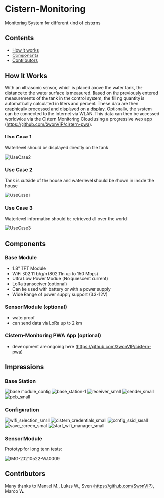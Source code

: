 # Cistern-Monitoring
Monitoring System for different kind of cisterns

## Contents
 - [How it works](#how-it-works)
 - [Components](#Components)
 - [Contributors](#contributions-and-thanks)

## How It Works
With an ultrasonic sensor, which is placed above the water tank, the distance to the water surface is measured. Based on the previously entered measurements of the tank in the control system, the filling quantity is automatically calculated in liters and percent. 
These data are then graphically processed and displayed on a display. Optionally, the system can be connected to the Internet via WLAN. This data can then be accessed worldwide via the Cistern Monitoring Cloud using a progressive web app (https://github.com/SwonVIP/cistern-pwa). 
### Use Case 1
Waterlevel should be displayed directly on the tank

![UseCase2](https://user-images.githubusercontent.com/53577414/123510198-7871a500-d67a-11eb-9762-9ee3723824da.png)

### Use Case 2
Tank is outside of the house and waterlevel should be shown in inside the house

![UseCase1](https://user-images.githubusercontent.com/53577414/123510196-77407800-d67a-11eb-880e-91d9780e54db.png)

### Use Case 3
Waterlevel information should be retrieved all over the world

![UseCase3](https://user-images.githubusercontent.com/53577414/123510199-7871a500-d67a-11eb-915a-ef8011b7b183.png)

## Components

### Base Module
- 1.8" TFT Module
- WiFi 802.11 b/g/n (802.11n up to 150 Mbps)
- Ultra Low Power Modue (No quiescent current)
- LoRa transceiver (optional)
- Can be used with battery or with a power supply
- Wide Range of power supply support (3.3-12V)

### Sensor Module (optional)
- waterproof
- can send data via LoRa up to 2 km

### Cistern-Monitoring PWA App (optional)
- development are ongoing here (https://github.com/SwonVIP/cistern-pwa)

## Impressions
### Base Station
![base module_config](https://user-images.githubusercontent.com/53577414/123509885-6e4ea700-d678-11eb-9bab-d060301b7269.png)
![base_station-1](https://user-images.githubusercontent.com/53577414/123509888-70186a80-d678-11eb-9461-dba977ae32a6.png)
![receiver_small](https://user-images.githubusercontent.com/53577414/149464046-929e71d1-4453-470a-9b31-88ac2fc05e32.jpeg)
![sender_small](https://user-images.githubusercontent.com/53577414/149464053-582e937b-ed0d-46bd-995e-f74c812df7d1.jpeg)
![pcb_small](https://user-images.githubusercontent.com/53577414/149464054-fc94f4ad-f054-440e-9b22-80d03a1adabc.jpeg)


### Configuration
![wifi_selection_small](https://user-images.githubusercontent.com/53577414/123509631-dc926a00-d676-11eb-8b7e-fe4994de1a33.png)
![cistern_credentials_small](https://user-images.githubusercontent.com/53577414/123509632-dd2b0080-d676-11eb-947a-ed56a5360bc9.png)
![config_ssid_small](https://user-images.githubusercontent.com/53577414/123509633-dd2b0080-d676-11eb-8d02-ec8cc4c2faaf.png)
![save_screen_small](https://user-images.githubusercontent.com/53577414/123509634-ddc39700-d676-11eb-97ab-e1c0acc8067b.png)
![start_wifi_manager_small](https://user-images.githubusercontent.com/53577414/123509635-ddc39700-d676-11eb-969a-f99d631ae56f.png)

### Sensor Module
Prototyp for long term tests:

![IMG-20210522-WA0009](https://user-images.githubusercontent.com/53577414/123509970-0056af80-d679-11eb-9b74-b49b226ecaf5.jpg)

## Contributors
Many thanks to 
Manuel M.,
Lukas W.,
Sven (https://github.com/SwonVIP),
Marco W. 
